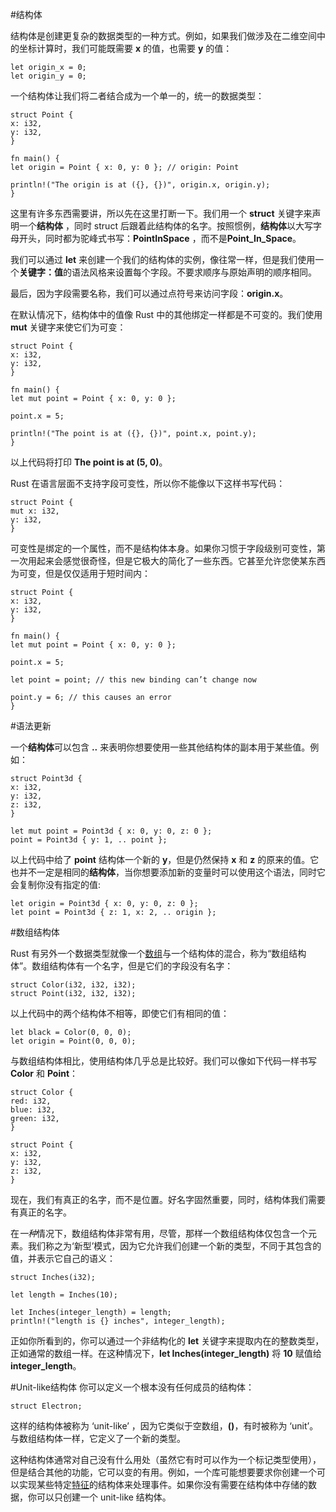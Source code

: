 #结构体

结构体是创建更复杂的数据类型的一种方式。例如，如果我们做涉及在二维空间中的坐标计算时，我们可能既需要 **x** 的值，也需要 **y** 的值：  

    let origin_x = 0;
    let origin_y = 0;

一个结构体让我们将二者结合成为一个单一的，统一的数据类型：  
    
    struct Point {
    x: i32,
    y: i32,
    }
    
    fn main() {
    let origin = Point { x: 0, y: 0 }; // origin: Point
    
    println!("The origin is at ({}, {})", origin.x, origin.y);
    }
    
这里有许多东西需要讲，所以先在这里打断一下。我们用一个 **struct** 关键字来声明一个**结构体** ，同时 struct 后跟着此结构体的名字。按照惯例，**结构体**以大写字母开头，同时都为驼峰式书写：**PointInSpace** ，而不是**Point\_In_Space**。  

我们可以通过 **let** 来创建一个我们的结构体的实例，像往常一样，但是我们使用一个**关键字：值**的语法风格来设置每个字段。不要求顺序与原始声明的顺序相同。  

最后，因为字段需要名称，我们可以通过点符号来访问字段：**origin.x**。  

在默认情况下，结构体中的值像 Rust 中的其他绑定一样都是不可变的。我们使用 **mut** 关键字来使它们为可变：  

    struct Point {
    x: i32,
    y: i32,
    }
    
    fn main() {
    let mut point = Point { x: 0, y: 0 };
    
    point.x = 5;
    
    println!("The point is at ({}, {})", point.x, point.y);
    }

以上代码将打印 **The point is at (5, 0)**。

Rust 在语言层面不支持字段可变性，所以你不能像以下这样书写代码：   

    struct Point {
    mut x: i32,
    y: i32,
    }

可变性是绑定的一个属性，而不是结构体本身。如果你习惯于字段级别可变性，第一次用起来会感觉很奇怪，但是它极大的简化了一些东西。它甚至允许您使某东西为可变，但是仅仅适用于短时间内：  

    struct Point {
    x: i32,
    y: i32,
    }
    
    fn main() {
    let mut point = Point { x: 0, y: 0 };
    
    point.x = 5;
    
    let point = point; // this new binding can’t change now
    
    point.y = 6; // this causes an error
    }

#语法更新

一个**结构体**可以包含 **..** 来表明你想要使用一些其他结构体的副本用于某些值。例如：  

    struct Point3d {
    x: i32,
    y: i32,
    z: i32,
    }
    
    let mut point = Point3d { x: 0, y: 0, z: 0 };
    point = Point3d { y: 1, .. point };
    
以上代码中给了 **point** 结构体一个新的 **y**，但是仍然保持 **x** 和 **z** 的原来的值。它也并不一定是相同的**结构体**，当你想要添加新的变量时可以使用这个语法，同时它会复制你没有指定的值:  

    let origin = Point3d { x: 0, y: 0, z: 0 };
    let point = Point3d { z: 1, x: 2, .. origin };

#数组结构体

Rust 有另外一个数据类型就像一个<a href="http://doc.rust-lang.org/stable/book/primitive-types.html#tuples">数组</a>与一个结构体的混合，称为“数组结构体”。数组结构体有一个名字，但是它们的字段没有名字：

    struct Color(i32, i32, i32);
    struct Point(i32, i32, i32);

以上代码中的两个结构体不相等，即使它们有相同的值：

    let black = Color(0, 0, 0);
    let origin = Point(0, 0, 0);

与数组结构体相比，使用结构体几乎总是比较好。我们可以像如下代码一样书写 **Color** 和 **Point**：

    struct Color {
    red: i32,
    blue: i32,
    green: i32,
    }
    
    struct Point {
    x: i32,
    y: i32,
    z: i32,
    }

现在，我们有真正的名字，而不是位置。好名字固然重要，同时，结构体我们需要有真正的名字。

在*一种*情况下，数组结构体非常有用，尽管，那样一个数组结构体仅包含一个元素。我们称之为‘新型’模式，因为它允许我们创建一个新的类型，不同于其包含的值，并表示它自己的语义：
    
    struct Inches(i32);
    
    let length = Inches(10);
    
    let Inches(integer_length) = length;
    println!("length is {} inches", integer_length);

正如你所看到的，你可以通过一个非结构化的 **let** 关键字来提取内在的整数类型，正如通常的数组一样。在这种情况下，**let Inches(integer_length)** 将 **10** 赋值给 **integer\_length**。

#Unit-like结构体
你可以定义一个根本没有任何成员的结构体：  

    struct Electron;

这样的结构体被称为 ‘unit-like’ ，因为它类似于空数组，**()**，有时被称为 ‘unit’。与数组结构体一样，它定义了一个新的类型。  

这种结构体通常对自己没有什么用处（虽然它有时可以作为一个标记类型使用），但是结合其他的功能，它可以变的有用。例如，一个库可能想要要求你创建一个可以实现某些特定<a href="http://doc.rust-lang.org/stable/book/traits.html">特征</a>的结构体来处理事件。如果你没有需要在结构体中存储的数据，你可以只创建一个 unit-like 结构体。
